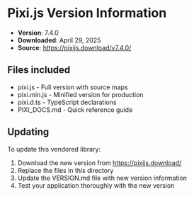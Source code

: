 # Pixi.js Version Information

- **Version**: 7.4.0
- **Downloaded**: April 29, 2025
- **Source**: https://pixijs.download/v7.4.0/

## Files included

- pixi.js - Full version with source maps
- pixi.min.js - Minified version for production
- pixi.d.ts - TypeScript declarations
- PIXI_DOCS.md - Quick reference guide

## Updating

To update this vendored library:

1. Download the new version from https://pixijs.download/
2. Replace the files in this directory
3. Update the VERSION.md file with new version information
4. Test your application thoroughly with the new version